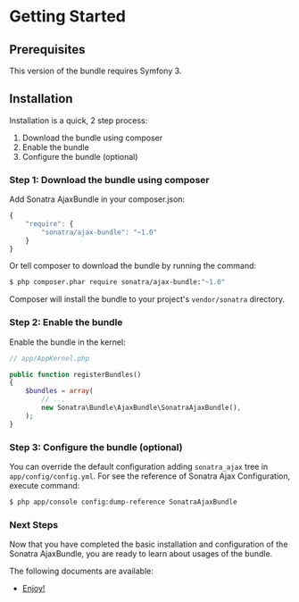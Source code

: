 Getting Started
===============

## Prerequisites

This version of the bundle requires Symfony 3.

## Installation

Installation is a quick, 2 step process:

1. Download the bundle using composer
2. Enable the bundle
3. Configure the bundle (optional)

### Step 1: Download the bundle using composer

Add Sonatra AjaxBundle in your composer.json:

```js
{
    "require": {
        "sonatra/ajax-bundle": "~1.0"
    }
}
```

Or tell composer to download the bundle by running the command:

```bash
$ php composer.phar require sonatra/ajax-bundle:"~1.0"
```

Composer will install the bundle to your project's `vendor/sonatra` directory.

### Step 2: Enable the bundle

Enable the bundle in the kernel:

```php
// app/AppKernel.php

public function registerBundles()
{
    $bundles = array(
        // ...
        new Sonatra\Bundle\AjaxBundle\SonatraAjaxBundle(),
    );
}
```

### Step 3: Configure the bundle (optional)

You can override the default configuration adding `sonatra_ajax` tree in `app/config/config.yml`.
For see the reference of Sonatra Ajax Configuration, execute command:

```bash
$ php app/console config:dump-reference SonatraAjaxBundle 
```

### Next Steps

Now that you have completed the basic installation and configuration of the
Sonatra AjaxBundle, you are ready to learn about usages of the bundle.

The following documents are available:

- [Enjoy!](usage.md)
